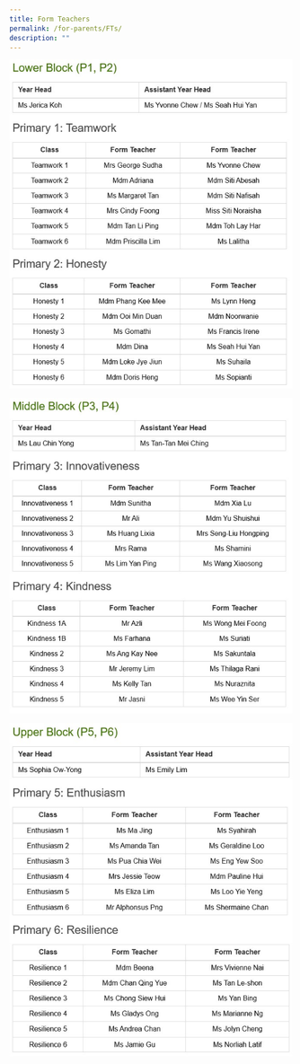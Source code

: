 ```yaml
---
title: Form Teachers
permalink: /for-parents/FTs/
description: ""
---
```

![](/images/Form%20Teachers/p1p2%20fts.jpg)

![](/images/Form%20Teachers/p3p4%20fts%20t3.jpg)

![](/images/Form%20Teachers/p5p6%20fts.jpg)